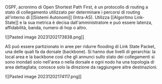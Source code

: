 OSPF, acronimo di Open Shortest Path First, è un protocollo di routing a stato di collegamento utilizzato per determinare i percorsi di routing all'interno di [[Sistemi Autonomi]] (Intra-AS). Utilizza [[Algoritmo Link-State]] e la sua metrica è decisa dall'amministratore e può essere latenza, affidabilità, banda, numero di hop o altro.

![[Pasted image 20231202173838.png]]

AS può essere partizionato in aree per ridurre flooding di Link State Packet, una delle quali fa da dorsale (backbone).
Si hanno due livelli di gerarchia: la local area e la backbone così che gli annunci sullo stato dei collegamenti si sono inondati solo nell'area o nella dorsale e ogni nodo ha una topologia di area dettagliata; conosce solo la direzione da raggiungere altre destinazioni.

![[Pasted image 20231202174117.png]]

